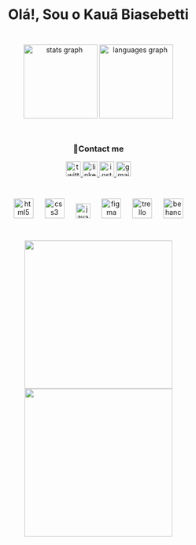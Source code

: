 <div align="center">
    <h1 align="center" font-family="Arial">Olá!, Sou o Kauã Biasebetti</h1>
</div>

<div align="center">
  <img height="8" src="https://user-images.githubusercontent.com/73097560/115834477-dbab4500-a447-11eb-908a-139a6edaec5c.gif"/>
  <br><br>
</div>

<div align="center">
<img class="coisastatus" src="https://github-readme-stats.vercel.app/api?username=kauuaa&hide_title=false&hide_rank=false&show_icons=true&include_all_commits=true&count_private=true&disable_animations=false&theme=discord_old_blurple&hide_border=true&order=2" height="150" alt="stats graph"\>
  
  <img src="https://github-readme-stats.vercel.app/api/top-langs?username=kauuaa&locale=en&hide_title=false&layout=compact&card_width=320&langs_count=5&theme=discord_old_blurple&hide_border=true&order=2" height="150" alt="languages graph"/>
  <br><br>
</div>



<div align="center">
  <img height="8" src="https://user-images.githubusercontent.com/73097560/115834477-dbab4500-a447-11eb-908a-139a6edaec5c.gif"/>
  <br>
</div>

<div align="center">
    <h3 align="center">🤝Contact me</h3>
</div>


<div align="center">
  <a href="https://twitter.com/kbiasebetti_" target="_blank">
    <img src="https://img.shields.io/static/v1?message=Twitter&logo=twitter&label=&color=1DA1F2&logoColor=white&labelColor=&style=for-the-badge" height="30" alt="twitter logo"/>
  </a>
  <a href="https://www.linkedin.com/in/kau%C3%A3-biasebetti-de-souza-a310a6272/" target="_blank">
    <img src="https://img.shields.io/static/v1?message=LinkedIn&logo=linkedin&label=&color=0077B5&logoColor=white&labelColor=&style=for-the-badge" height="30" alt="linkedin logo"  />
  </a>
  <a href="https://www.instagram.com/kbiasebetti/" target="_blank">
    <img src="https://img.shields.io/static/v1?message=Instagram&logo=instagram&label=&color=E4405F&logoColor=white&labelColor=&style=for-the-badge" height="30" alt="instagram logo"  />
  </a>
  <a href="mailto:kauamengel17@gmail.com" target="_blank">
    <img src="https://img.shields.io/static/v1?message=Gmail&logo=gmail&label=&color=D14836&logoColor=white&labelColor=&style=for-the-badge" height="30" alt="gmail logo"  />
  </a>
  <br><br>
</div>



<div align="center">
  <img height="8" src="https://user-images.githubusercontent.com/73097560/115834477-dbab4500-a447-11eb-908a-139a6edaec5c.gif"  />
</div>



<div align="center">
  <br>
  <img src="https://cdn.jsdelivr.net/gh/devicons/devicon/icons/html5/html5-original.svg" height="40" alt="html5 logo"  />
  <img width="15" />
  <img src="https://cdn.jsdelivr.net/gh/devicons/devicon/icons/css3/css3-original.svg" height="40" alt="css3 logo"  />
  <img width="15" />
  <img src="https://skillicons.dev/icons?i=js" height="30" alt="javascript logo"  />
  <img width="15" />
  <img src="https://cdn.jsdelivr.net/gh/devicons/devicon/icons/figma/figma-original.svg" height="40" alt="figma logo"  />
  <img width="15" />
  <img src="https://cdn.jsdelivr.net/gh/devicons/devicon/icons/trello/trello-plain.svg" height="40" alt="trello logo"  />
  <img width="15" />
  <img src="https://cdn.jsdelivr.net/gh/devicons/devicon/icons/behance/behance-original.svg" height="40" alt="behance logo"  />
    <br><br>
</div>

<div align="center">
  <img height="8" src="https://user-images.githubusercontent.com/73097560/115834477-dbab4500-a447-11eb-908a-139a6edaec5c.gif"  />
    <br><br>
</div>



<div align="center">
    <img align="center" height="300px" class="spotify" src="https://spotify-recently-played-readme.vercel.app/api?user=12hwsjmyo4n1spbgon0jrv42x&unique={true|1|on|yes}"/>
    <img align="center" height="300px" src="https://cdn.glitch.global/d7e807c9-73a6-4640-8631-4a6c2de3a0a1/meh-monday.gif?v=1700232434127">
</div>
